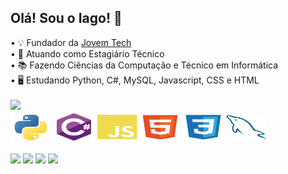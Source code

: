## Olá! Sou o Iago! 👋

<div align="left">
  <a>
  • 💡 Fundador da <a href="https://jovemtech.com.br">Jovem Tech</a>
  <br>
  • 💼 Atuando como Estagiário Técnico
  <br>
  • 📚 Fazendo Ciências da Computação e Técnico em Informática
  <br>
  • 🖥️ Estudando Python, C#, MySQL, Javascript, CSS e HTML
  <br><br>

  <a href="https://github.com/oliveira-iago">
<!--
  <img height = "180em" src = "https://github-readme-stats.vercel.app/api?username=oliveira-iago&show_icons=true&theme=dracula&include_all_commits=true&count_private=true">
-->
  <img height = "135em" src = "https://github-readme-stats.vercel.app/api/top-langs/?username=oliveira-iago&layout=compact&langs_count=7&theme=dracula">
  </a>
  </a>
</div>

<div style="display: inline_block" align="left">
  <img align="center" alt="Iago-Python" height="50" width="65" src="https://raw.githubusercontent.com/devicons/devicon/master/icons/python/python-original.svg">
  <img align="center" alt="Iago-Csharp" height="45" width="65" src="https://raw.githubusercontent.com/devicons/devicon/master/icons/csharp/csharp-original.svg">
  <img align="center" alt="Iago-Js"     height="40" width="65" src="https://raw.githubusercontent.com/devicons/devicon/master/icons/javascript/javascript-plain.svg">
  <img align="center" alt="Iago-HTML"   height="40" width="65" src="https://raw.githubusercontent.com/devicons/devicon/master/icons/html5/html5-original.svg">
  <img align="center" alt="Iago-CSS"    height="40" width="65" src="https://raw.githubusercontent.com/devicons/devicon/master/icons/css3/css3-original.svg">
  <img align="center" alt="Iago-MySQL"  height="40" width="65" src="https://raw.githubusercontent.com/devicons/devicon/master/icons/mysql/mysql-original.svg">
</div>
<br/>
<div height="60" align="left">
  <a height="60" href="https://www.linkedin.com/in/iagoalvesoliveira" target="_blank"><img src="https://img.shields.io/badge/-LinkedIn-%230077B5?style=for-the-badge&logo=linkedin&logoColor=white" target="_blank"></a>
  <a height="60" href="https://www.youtube.com/channel/UC3EHSPdxtfPLLEQZvc-yhaQ" target="_blank"><img src="https://img.shields.io/badge/YouTube-FF0000?style=for-the-badge&logo=youtube&logoColor=white" target="_blank"></a>
  <a height="60" href="https://www.instagram.com/jovemtech.oficial/" target="_blank"><img src="https://img.shields.io/badge/-Instagram-%23E4405F?style=for-the-badge&logo=instagram&logoColor=white" target="_blank"></a>
  <a height="60" href="mailto:iagoleonardo.il51@gmail.com"><img src="https://img.shields.io/badge/Gmail-D14836?style=for-the-badge&logo=gmail&logoColor=white" target="_blank"></a>
</div>
